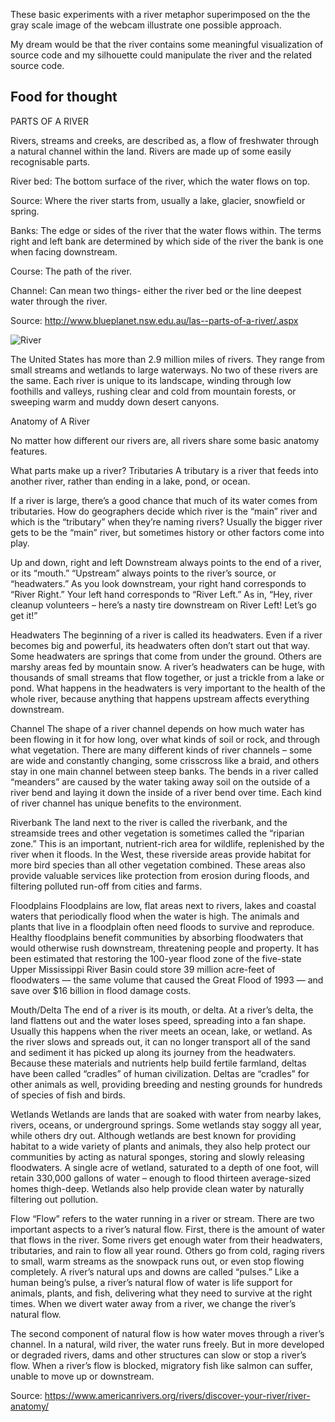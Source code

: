 These basic experiments with a river metaphor superimposed on the 
the gray scale image of the webcam illustrate one possible approach.

My dream would be that the river contains some meaningful visualization 
of source code and my silhouette could manipulate the river
and the related source code.


## Food for thought

PARTS OF A RIVER

Rivers, streams and creeks, are described as, a flow of freshwater through a natural channel within the land.   Rivers are made up of some easily recognisable parts.

River bed: The bottom surface of the river, which the water flows on top.

Source: Where the river starts from, usually a lake, glacier, snowfield or spring.

Banks: The edge or sides of the river that the water flows within.  The terms right and left bank are determined by which side of the river the bank is one when facing downstream.

Course: The path of the river.

Channel: Can mean two things- either the river bed or the line deepest water through the river.

Source: http://www.blueplanet.nsw.edu.au/las--parts-of-a-river/.aspx

![River](https://s3.amazonaws.com/american-rivers-website/wp-content/uploads/2016/02/24220559/anatomy-of-a-river.png)

The United States has more than  2.9 million miles of rivers.
They range from small streams and wetlands to large waterways.  No two of these rivers are the same. Each river is unique to its landscape, winding through low foothills and valleys, rushing clear and cold from mountain forests, or sweeping warm and muddy down desert canyons.

Anatomy of A River

No matter how different our rivers are, all rivers share some basic anatomy features.


What parts make up a river?
Tributaries
A tributary is a river that feeds into another river, rather than ending in a lake, pond, or ocean.

If a river is large, there’s a good chance that much of its water comes from tributaries. How do geographers decide which river is the “main” river and which is the “tributary” when they’re naming rivers?  Usually the bigger river gets to be the “main” river, but sometimes history or other factors come into play. 

Up and down, right and left
Downstream always points to the end of a river, or its “mouth.” “Upstream” always points to the river’s source, or “headwaters.” As you look downstream, your right hand corresponds to “River Right.” Your left hand corresponds to “River Left.” As in, “Hey, river cleanup volunteers – here’s a nasty tire downstream on River Left! Let’s go get it!”

Headwaters
The beginning of a river is called its headwaters. Even if a river becomes big and powerful, its headwaters often don’t start out that way. Some headwaters are springs that come from under the ground. Others are marshy areas fed by mountain snow. A river’s headwaters can be huge, with thousands of small streams that flow together, or just a trickle from a lake or pond. What happens in the headwaters is very important to the health of the whole river, because anything that happens upstream affects everything downstream.

Channel
The shape of a river channel depends on how much water has been flowing in it for how long, over what kinds of soil or rock, and through what vegetation. There are many different kinds of river channels – some are wide and constantly changing, some crisscross like a braid, and others stay in one main channel between steep banks. The bends in a river called “meanders” are caused by the water taking away soil on the outside of a river bend and laying it down the inside of a river bend over time.  Each kind of river channel has unique benefits to the environment.

Riverbank
The land next to the river is called the riverbank, and the streamside trees and other vegetation is sometimes called the “riparian zone.”  This is an important, nutrient-rich area for wildlife, replenished by the river when it floods. In the West, these riverside areas provide habitat for more bird species than all other vegetation combined. These areas also provide valuable services like protection from erosion during floods, and filtering polluted run-off from cities and farms.

Floodplains
Floodplains are low, flat areas next to rivers, lakes and coastal waters that periodically flood when the water is high. The animals and plants that live in a floodplain often need floods to survive and reproduce. Healthy floodplains benefit communities by absorbing floodwaters that would otherwise rush downstream, threatening people and property. It has been estimated that restoring the 100-year flood zone of the five-state Upper Mississippi River Basin could store 39 million acre-feet of floodwaters — the same volume that caused the Great Flood of 1993 — and save over $16 billion in flood damage costs.

Mouth/Delta
The end of a river is its mouth, or delta. At a river’s delta, the land flattens out and the water loses speed, spreading into a fan shape. Usually this happens when the river meets an ocean, lake, or wetland. As the river slows and spreads out, it can no longer transport all of the sand and sediment it has picked up along its journey from the headwaters. Because these materials and nutrients help build fertile farmland, deltas have been called “cradles” of human civilization. Deltas are “cradles” for other animals as well, providing breeding and nesting grounds for hundreds of species of fish and birds.

Wetlands
Wetlands are lands that are soaked with water from nearby lakes, rivers, oceans, or underground springs. Some wetlands stay soggy all year, while others dry out. Although wetlands are best known for providing habitat to a wide variety of plants and animals, they also help protect our communities by acting as natural sponges, storing and slowly releasing floodwaters. A single acre of wetland, saturated to a depth of one foot, will retain 330,000 gallons of water – enough to flood thirteen average-sized homes thigh-deep.  Wetlands also help provide clean water by naturally filtering out pollution.

Flow
“Flow” refers to the water running in a river or stream. There are two important aspects to a river’s natural flow. First, there is the amount of water that flows in the river. Some rivers get enough water from their headwaters, tributaries, and rain to flow all year round. Others go from cold, raging rivers to small, warm streams as the snowpack runs out, or even stop flowing completely. A river’s natural ups and downs are called “pulses.” Like a human being’s pulse, a river’s natural flow of water is life support for animals, plants, and fish, delivering what they need to survive at the right times. When we divert water away from a river, we change the river’s natural flow.

The second component of natural flow is how water moves through a river’s channel. In a natural, wild river, the water runs freely. But in more developed or degraded rivers, dams and other structures can slow or stop a river’s flow.  When a river’s flow is blocked, migratory fish like salmon can suffer, unable to move up or downstream.

Source: https://www.americanrivers.org/rivers/discover-your-river/river-anatomy/

